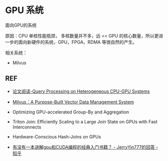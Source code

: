 
# GPU 系统

面向GPU的系统

原因：CPU 单核性能瓶颈， 多核数量并不多，远 << GPU 的核心数量，所以更进一步的面向新硬件的系统，GPU，FPGA，RDMA 等很自然的产生。



相关系统：
- Milvus

## REF
- [论文阅读-Query Processing on Heterogeneous CPU-GPU Systems](https://zhuanlan.zhihu.com/p/625201902)
- [Milvus：A Purpose-Built Vector Data Management System](https://zhuanlan.zhihu.com/p/536418778)
- Optimizing GPU-accelerated Group-By and Aggregation
- Triton Join: Efficiently Scaling to a Large Join State on GPUs with Fast Interconnects
- Hardware-Conscious Hash-Joins on GPUs

- [有没有一本讲解gpu和CUDA编程的经典入门书籍？ - JerryYin777的回答 - 知乎](https://www.zhihu.com/question/26570985/answer/3465784970)


